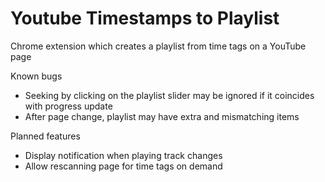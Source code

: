 # Youtube Timestamps to Playlist

Chrome extension which creates a playlist from time tags on a YouTube page

Known bugs
* Seeking by clicking on the playlist slider may be ignored if it coincides with progress update
* After page change, playlist may have extra and mismatching items

Planned features
* Display notification when playing track changes
* Allow rescanning page for time tags on demand
